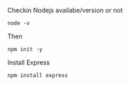 Checkin Nodejs availabe/version or not
```
node -v
```
Then
```
npm init -y
```
Install Express
```
npm install express
```
